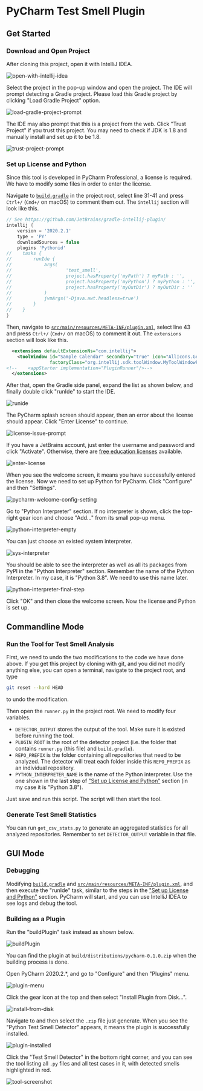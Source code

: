 # PyCharm Test Smell Plugin

## Get Started

### Download and Open Project

After cloning this project, open it with IntelliJ IDEA.

![open-with-intellij-idea](./README.assets/open-with-intellij-idea.png)

Select the project in the pop-up window and open the project. The IDE will prompt detecting a Gradle project. Please load this Gradle project by clicking "Load Gradle Project" option.

![load-gradle-project-prompt](./README.assets/load-gradle-project-prompt.png)

The IDE may also prompt that this is a project from the web. Click "Trust Project" if you trust this project. You may need to check if JDK is 1.8 and manually install and set up it to be 1.8.

![trust-project-prompt](./README.assets/trust-project-prompt.png)

### Set up License and Python

Since this tool is developed in PyCharm Professional, a license is required. We have to modify some files in order to enter the license.

Navigate to [`build.gradle`](./build.gradle) in the project root, select line 31-41 and press ` Ctrl+/` (`Cmd+/` on macOS) to comment them out. The `intellij` section will look like this.

```groovy
// See https://github.com/JetBrains/gradle-intellij-plugin/
intellij {
    version = '2020.2.1'
    type = 'PY'
    downloadSources = false
    plugins 'Pythonid'
//    tasks {
//        runIde {
//            args(
//                    'test_smell',
//                    project.hasProperty('myPath') ? myPath : '',
//                    project.hasProperty('myPython') ? myPython : '',
//                    project.hasProperty('myOutDir') ? myOutDir : ''
//            )
//            jvmArgs('-Djava.awt.headless=true')
//        }
//    }
}
```

Then, navigate to [`src/main/resources/META-INF/plugin.xml`](./src/main/resources/META-INF/plugin.xml), select line 43 and press `Ctrl+/` (`Cmd+/` on macOS) to comment it out. The `extensions` section will look like this.

```xml
  <extensions defaultExtensionNs="com.intellij">
    <toolWindow id="Sample Calendar" secondary="true" icon="AllIcons.General.Modified" anchor="right"
                factoryClass="org.intellij.sdk.toolWindow.MyToolWindowFactory"/>
<!--    <appStarter implementation="PluginRunner"/>-->
  </extensions>
```

After that, open the Gradle side panel, expand the list as shown below, and finally double click "runIde" to start the IDE.

![runide](./README.assets/runide.png)

The PyCharm splash screen should appear, then an error about the license should appear. Click "Enter License" to continue.

![license-issue-prompt](./README.assets/license-issue-prompt.png)

If you have a JetBrains account, just enter the username and password and click "Activate". Otherwise, there are [free education licenses](https://www.jetbrains.com/community/education/#students) available.

![enter-license](./README.assets/enter-license.png)

When you see the welcome screen, it means you have successfully entered the license. Now we need to set up Python for PyCharm. Click "Configure" and then "Settings".

![pycharm-welcome-config-setting](./README.assets/pycharm-welcome-config-setting.png)

Go to "Python Interpreter" section. If no interpreter is shown, click the top-right gear icon and choose "Add..." from its small pop-up menu.

![python-interpreter-empty](./README.assets/python-interpreter-empty.png)

You can just choose an existed system interpreter.

![sys-interpreter](./README.assets/sys-interpreter.png)

You should be able to see the interpreter as well as all its packages from PyPI in the "Python Interpreter" section. Remember the name of the Python Interpreter. In my case, it is "Python 3.8". We need to use this name later.

![python-interpreter-final-step](./README.assets/python-interpreter-final-step.png)

Click "OK" and then close the welcome screen. Now the license and Python is set up.

## Commandline Mode

### Run the Tool for Test Smell Analysis

First, we need to undo the two modifications to the code we have done above. If you get this project by cloning with git, and you did not modify anything else, you can open a terminal, navigate to the project root, and type

```bash
git reset --hard HEAD
```

to undo the modification.

Then open the `runner.py` in the project root. We need to modify four variables.

- `DETECTOR_OUTPUT` stores the output of the tool. Make sure it is existed before running the tool.
- `PLUGIN_ROOT` is the root of the detector project (i.e. the folder that contains `runner.py` (this file) and `build.gradle`).
- `REPO_PREFIX` is the folder containing all repositories that need to be analyzed. The detector will treat each folder inside this `REPO_PREFIX` as an individual repository.
- `PYTHON_INTERPRETER_NAME` is the name of the Python interpreter. Use the one shown in the last step of ["Set up License and Python"](#set-up-license-and-python) section (in my case it is "Python 3.8").

Just save and run this script. The script will then start the tool.

### Generate Test Smell Statistics

You can run `get_csv_stats.py` to generate an aggregated statistics for all analyzed repositories. Remember to set `DETECTOR_OUTPUT` variable in that file.

## GUI Mode

### Debugging

Modifying [`build.gradle`](./build.gradle) and [`src/main/resources/META-INF/plugin.xml`](./src/main/resources/META-INF/plugin.xml), and then execute the "runIde" task, similar to the steps in the ["Set up License and Python"](#set-up-license-and-python) section. PyCharm will start, and you can use IntelliJ IDEA to see logs and debug the tool.

### Building as a Plugin

Run the "buildPlugin" task instead as shown below.

![buildPlugin](./README.assets/buildPlugin.png)

You can find the plugin at `build/distributions/pycharm-0.1.0.zip` when the building process is done.

Open PyCharm 2020.2.*, and go to "Configure" and then "Plugins" menu.

![plugin-menu](./README.assets/plugin-menu.png)

Click the gear icon at the top and then select "Install Plugin from Disk...".

![install-from-disk](./README.assets/install-from-disk.png)

Navigate to and then select the `.zip` file just generate. When you see the "Python Test Smell Detector" appears, it means the plugin is successfully installed.

![plugin-installed](./README.assets/plugin-installed.png)

Click the "Test Smell Detector" in the bottom right corner, and you can see the tool listing all `.py` files and all test cases in it, with detected smells highlighted in red.

![tool-screenshot](./README.assets/tool-screenshot.png)
